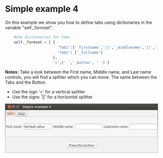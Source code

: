 # Simple example 4

On this example we show you how to define tabs using dictionaries in the variable "self._formset".
		
```python
	#Use dictionaries for tabs
	self._formset = [ {
					  	'Tab1':['_firstname','||','_middlename','||','_lastname'], 
						'Tab2': ['_fullname']
					  },
					  '=',(' ','_button', ' ') ]
```

**Notes:**
Take a look between the First name, Middle name, and Last name controls, you will find a splitter which you can move. 
The same between the Tabs and the Button.
- Use the sign '=' for a vertical splitter
- Use the signs '||' for a horizontal splitter

![Simple example 3](screenshot.png?raw=true "Screen")